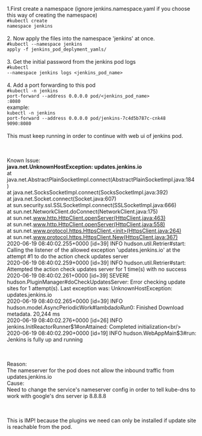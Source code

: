 1.First create a namespace (ignore jenkins.namespace.yaml if you choose this way of creating the namespace)<br/>
<code>#kubectl create namespace jenkins</code><br/>
<br/>
2. Now apply the files into the namespace 'jenkins' at once.<br/>
<code>#kubectl --namespace jenkins apply -f jenkins_pod_deplyment_yamls/</code><br/>
<br/>
3. Get the initial password from the jenkins pod logs<br/>
<code>#kubectl --namespace jenkins logs <jenkins_pod_name> </code><br/>
<br/>
4. Add a port forwarding to this pod<br/>
<code>#kubectl -n jenkins port-forward --address 0.0.0.0 pod/<jenkins_pod_name> <any free port>:8080</code><br/>
example:<br/>
 <code>kubectl -n jenkins port-forward --address 0.0.0.0 pod/jenkins-7c4d5b787c-cnk48 9090:8080</code><br/>
 <br/>
This must keep running in order to continue with web ui of jenkins pod.<br/>
<br/><br/>


Known Issue:<br/>
<b>java.net.UnknownHostException: updates.jenkins.io</b><br/>
        at java.net.AbstractPlainSocketImpl.connect(AbstractPlainSocketImpl.java:184)<br/>
        at java.net.SocksSocketImpl.connect(SocksSocketImpl.java:392)<br/>
        at java.net.Socket.connect(Socket.java:607)<br/>
        at sun.security.ssl.SSLSocketImpl.connect(SSLSocketImpl.java:666)<br/>
        at sun.net.NetworkClient.doConnect(NetworkClient.java:175)<br/>
        at sun.net.www.http.HttpClient.openServer(HttpClient.java:463)<br/>
        at sun.net.www.http.HttpClient.openServer(HttpClient.java:558)<br/>
        at sun.net.www.protocol.https.HttpsClient.<init>(HttpsClient.java:264)<br/>
        at sun.net.www.protocol.https.HttpsClient.New(HttpsClient.java:367)<br/>
2020-06-19 08:40:02.255+0000 [id=39]    INFO    hudson.util.Retrier#start: Calling the listener of the allowed exception 'updates.jenkins.io' at the attempt #1 to do the action check updates server<br/>
2020-06-19 08:40:02.259+0000 [id=39]    INFO    hudson.util.Retrier#start: Attempted the action check updates server for 1 time(s) with no success<br/>
2020-06-19 08:40:02.261+0000 [id=39]    SEVERE  hudson.PluginManager#doCheckUpdatesServer: Error checking update sites for 1 attempt(s). Last exception was: UnknownHostException: updates.jenkins.io<br/>
2020-06-19 08:40:02.265+0000 [id=39]    INFO    hudson.model.AsyncPeriodicWork#lambda$doRun$0: Finished Download metadata. 20,244 ms<br/>
2020-06-19 08:40:02.276+0000 [id=26]    INFO    jenkins.InitReactorRunner$1#onAttained: Completed initialization<br/>
2020-06-19 08:40:02.290+0000 [id=19]    INFO    hudson.WebAppMain$3#run: Jenkins is fully up and running<br/>
<br/>
<br/>

Reason:<br/>
The nameserver for the pod does not allow the inbound traffic from updates.jenkins.io<br/>
Cause:<br/>
Need to change the service's nameserver config in order to tell kube-dns to work with google's dns server ip 8.8.8.8<br/>

<br/><br/>
This is IMP! because the plugins we need can only be installed if update site is reachable from the pod.<br/>
